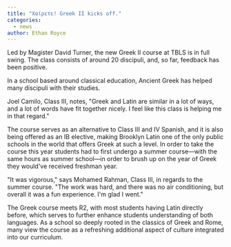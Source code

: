 ```yaml
---
title: "Χαίρετε! Greek II kicks off."
categories:
  - news
author: Ethan Royce
---
```




Led by Magister David Turner, the new Greek II course at TBLS is in full swing. The class consists of around 20 discipuli, and, so far, feedback has been positive.

In a school based around classical education, Ancient Greek has helped many discipuli with their studies.

Joel Camilo, Class III, notes, "Greek and Latin are similar in a lot of ways, and a lot of words have fit together nicely. I feel like this class is helping me in that regard."

The course serves as an alternative to Class III and IV Spanish, and it is also being offered as an IB elective, making Brooklyn Latin one of the only public schools in the world that offers Greek at such a level. In order to take the course this year students had to first undergo a summer course—with the same hours as summer school—in order to brush up on the year of Greek they would've received freshman year.

"It was vigorous," says Mohamed Rahman, Class III, in regards to the summer course. "The work was hard, and there was no air conditioning, but overall it was a fun experience. I'm glad I went."

The Greek course meets R2, with most students having Latin directly before, which serves to further enhance students understanding of both languages. As a school so deeply rooted in the classics of Greek and Rome, many view the course as a refreshing additional aspect of culture integrated into our curriculum.

